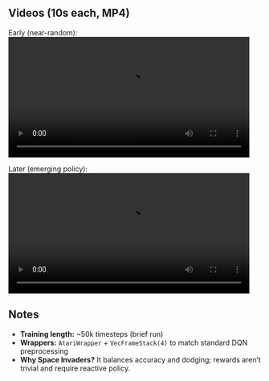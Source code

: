 ## Videos (10s each, MP4)
Early (near-random):
<video src="spaceinvaders_early_random.mp4" controls width="480"></video>

Later (emerging policy):
<video src="spaceinvaders_later_trained.mp4" controls width="480"></video>

## Notes
- **Training length:** ~50k timesteps (brief run)
- **Wrappers:** `AtariWrapper` + `VecFrameStack(4)` to match standard DQN preprocessing
- **Why Space Invaders?** It balances accuracy and dodging; rewards aren’t trivial and require reactive policy.

